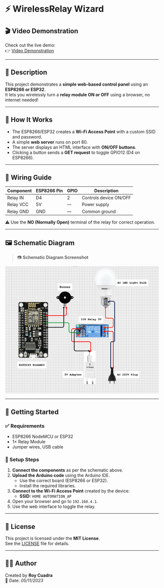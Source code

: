 # ⚡ WirelessRelay Wizard

## 🎬 Video Demonstration

Check out the live demo:  
👉 [Video Demonstration](https://vt.tiktok.com/ZSSgSRsGT/) 

---

## 📖 Description

This project demonstrates a **simple web-based control panel** using an **ESP8266 or ESP32**.  
It lets you wirelessly turn a **relay module ON or OFF** using a browser, no internet needed!

---

## 🚀 How It Works

- The ESP8266/ESP32 creates a **Wi-Fi Access Point** with a custom SSID and password.
- A simple **web server** runs on port 80.
- The server displays an HTML interface with **ON/OFF buttons**.
- Clicking a button sends a **GET request** to toggle GPIO12 (D4 on ESP8266).
---

## 🔌 Wiring Guide

| Component         | ESP8266 Pin | GPIO | Description               |
|------------------|-------------|------|---------------------------|
| Relay IN         | D4          | 2    | Controls device ON/OFF    |
| Relay VCC        | 5V          | —    | Power supply              |
| Relay GND        | GND         | —    | Common ground             |

⚠️ Use the **NO (Normally Open)** terminal of the relay for correct operation.

---

## 🖼️ Schematic Diagram

> 📷 **Schematic Diagram Screenshot**

![Schematic Diagram](schematic.png)

---

## 🧪 Getting Started

### ✅ Requirements

- ESP8266 NodeMCU or ESP32
- 1× Relay Module
- Jumper wires, USB cable

### 🔧 Setup Steps

1. **Connect the components** as per the schematic above.
2. **Upload the Arduino code** using the Arduino IDE.
   - Use the correct board (ESP8266 or ESP32).
   - Install the required libraries.
3. **Connect to the Wi-Fi Access Point** created by the device:
   - **SSID:** `HOME AUTOMATION_AP`
4. Open your browser and go to `192.168.4.1`.
5. Use the web interface to toggle the relay.

---

## 📜 License

This project is licensed under the **MIT License**.  
See the [LICENSE](LICENSE) file for details.

---

## 🙋‍♂️ Author

Created by **Roy Cuadra**  
📅 Date: *05/11/2023*
